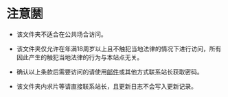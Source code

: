 # 注意🈲

* 该文件夹不适合在公共场合访问。

* 该文件夹仅允许在年满18周岁以上且不触犯当地法律的情况下进行访问，所有因此产生的触犯当地法律的行为与本站点无关。

* 确认以上条款后需要访问的请使用[邮件](ohpinkbrian@gmail.com)或其他方式联系站长获取密码。

* 该文件夹内求片等请直接联系站长，且更新日志不会写入更新记录。


